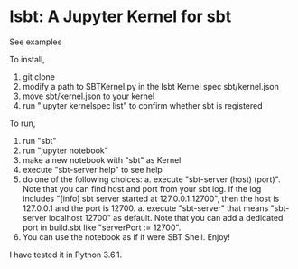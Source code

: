 # Isbt: A Jupyter Kernel for sbt

See examples

To install,

1. git clone
1. modify a path to SBTKernel.py in the Isbt Kernel spec sbt/kernel.json
1. move sbt/kernel.json to your kernel
1. run "jupyter kernelspec list" to confirm whether sbt is registered


To run,

1. run "sbt"
1. run "jupyter notebook"
1. make a new notebook with "sbt" as Kernel
1. execute "sbt-server help" to see help
1. do one of the following choices:
    a. execute "sbt-server (host) (port)". Note that you can find host and port from your sbt log. If the log includes "[info] sbt server started at 127.0.0.1:12700", then the host is 127.0.0.1 and the port is 12700.
    a. execute "sbt-server" that means "sbt-server localhost 12700" as default. Note that you can add a dedicated port in build.sbt like "serverPort := 12700".
1. You can use the notebook as if it were SBT Shell. Enjoy!

I have tested it in Python 3.6.1.
